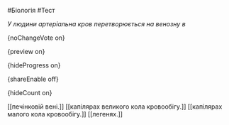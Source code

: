 #Біологія #Тест

*У людини артеріальна кров перетворюється на венозну в*

{noChangeVote on}

{preview on}

{hideProgress on}

{shareEnable off}

{hideCount on}

[[печінковій вені.]]
[[капілярах великого кола кровообігу.]]
[[капілярах малого кола кровообігу.]]
[[легенях.]]

